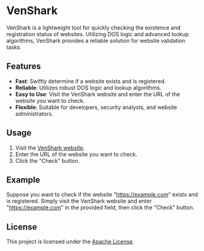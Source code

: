 # VenShark

VenShark is a lightweight tool for quickly checking the existence and registration status of websites. Utilizing DOS logic and advanced lookup algorithms, VenShark provides a reliable solution for website validation tasks.

## Features

- **Fast**: Swiftly determine if a website exists and is registered.
- **Reliable**: Utilizes robust DOS logic and lookup algorithms.
- **Easy to Use**: Visit the VenShark website and enter the URL of the website you want to check.
- **Flexible**: Suitable for developers, security analysts, and website administrators.

## Usage

1. Visit the [VenShark website](https://yourwebsiteurl.com).
2. Enter the URL of the website you want to check.
3. Click the "Check" button.

## Example

Suppose you want to check if the website "https://example.com" exists and is registered. Simply visit the VenShark website and enter "https://example.com" in the provided field, then click the "Check" button.

## License

This project is licensed under the [Apache License](LICENSE).


